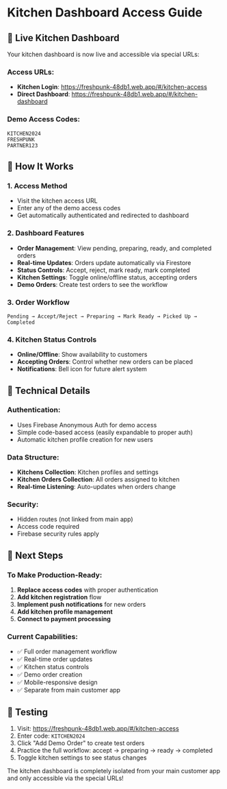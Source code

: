 # Kitchen Dashboard Access Guide

## 🚀 Live Kitchen Dashboard

Your kitchen dashboard is now live and accessible via special URLs:

### Access URLs:
- **Kitchen Login**: https://freshpunk-48db1.web.app/#/kitchen-access
- **Direct Dashboard**: https://freshpunk-48db1.web.app/#/kitchen-dashboard

### Demo Access Codes:
```
KITCHEN2024
FRESHPUNK
PARTNER123
```

## 🏪 How It Works

### 1. **Access Method**
- Visit the kitchen access URL
- Enter any of the demo access codes
- Get automatically authenticated and redirected to dashboard

### 2. **Dashboard Features**
- **Order Management**: View pending, preparing, ready, and completed orders
- **Real-time Updates**: Orders update automatically via Firestore
- **Status Controls**: Accept, reject, mark ready, mark completed
- **Kitchen Settings**: Toggle online/offline status, accepting orders
- **Demo Orders**: Create test orders to see the workflow

### 3. **Order Workflow**
```
Pending → Accept/Reject → Preparing → Mark Ready → Picked Up → Completed
```

### 4. **Kitchen Status Controls**
- **Online/Offline**: Show availability to customers
- **Accepting Orders**: Control whether new orders can be placed
- **Notifications**: Bell icon for future alert system

## 🔧 Technical Details

### Authentication:
- Uses Firebase Anonymous Auth for demo access
- Simple code-based access (easily expandable to proper auth)
- Automatic kitchen profile creation for new users

### Data Structure:
- **Kitchens Collection**: Kitchen profiles and settings
- **Kitchen Orders Collection**: All orders assigned to kitchen
- **Real-time Listening**: Auto-updates when orders change

### Security:
- Hidden routes (not linked from main app)
- Access code required
- Firebase security rules apply

## 🎯 Next Steps

### To Make Production-Ready:
1. **Replace access codes** with proper authentication
2. **Add kitchen registration** flow
3. **Implement push notifications** for new orders
4. **Add kitchen profile management**
5. **Connect to payment processing**

### Current Capabilities:
- ✅ Full order management workflow
- ✅ Real-time order updates
- ✅ Kitchen status controls
- ✅ Demo order creation
- ✅ Mobile-responsive design
- ✅ Separate from main customer app

## 🧪 Testing

1. Visit: https://freshpunk-48db1.web.app/#/kitchen-access
2. Enter code: `KITCHEN2024`
3. Click "Add Demo Order" to create test orders
4. Practice the full workflow: accept → preparing → ready → completed
5. Toggle kitchen settings to see status changes

The kitchen dashboard is completely isolated from your main customer app and only accessible via the special URLs!
